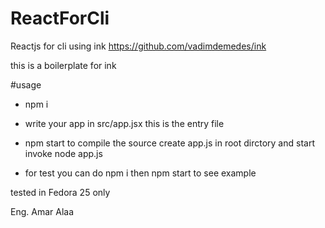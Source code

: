 # ReactForCli
Reactjs for cli using ink https://github.com/vadimdemedes/ink


this is a boilerplate for ink 


#usage
- npm i

- write your app in src/app.jsx this is the entry file

- npm start to compile the source create app.js in root dirctory and start invoke node app.js

- for test you can do npm i then npm start to see example

tested in Fedora 25 only


Eng. Amar Alaa